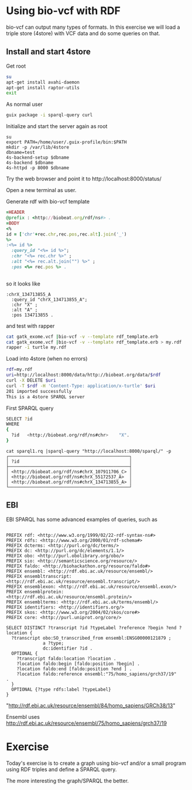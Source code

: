 # Using bio-vcf with RDF

bio-vcf can output many types of formats. In this exercise we will load
a triple store (4store) with VCF data and do some queries on that.

## Install and start 4store

Get root

```sh
su
apt-get install avahi-daemon
apt-get install raptor-utils
exit
```

As normal user

```sh
guix package -i sparql-query curl
```

Initialize and start the server again as root

```
su
export PATH=/home/user/.guix-profile/bin:$PATH
mkdir -p /var/lib/4store
dbname=test
4s-backend-setup $dbname
4s-backend $dbname
4s-httpd -p 8000 $dbname
```

Try the web browser and point it to http://localhost:8000/status/

Open a new terminal as user.


Generate rdf with bio-vcf template

```ruby
=HEADER
@prefix : <http://biobeat.org/rdf/ns#> .
=BODY
<%
id = ['chr'+rec.chr,rec.pos,rec.alt].join('_')
%> 
:<%= id %>
  :query_id "<%= id %>";
  :chr "<%= rec.chr %>" ;
  :alt "<%= rec.alt.join("") %>" ;
  :pos <%= rec.pos %> . 
  

```

so it looks like

```
:chrX_134713855_A
  :query_id "chrX_134713855_A";
  :chr "X" ;
  :alt "A" ;
  :pos 134713855 .
```

and test with rapper

```sh
cat gatk_exome.vcf |bio-vcf -v --template rdf_template.erb
cat gatk_exome.vcf |bio-vcf -v --template rdf_template.erb > my.rdf
rapper -i turtle my.rdf
```

Load into 4store (when no errors)

```bash
rdf=my.rdf
uri=http://localhost:8000/data/http://biobeat.org/data/$rdf
curl -X DELETE $uri
curl -T $rdf -H 'Content-Type: application/x-turtle' $uri
201 imported successfully
This is a 4store SPARQL server 
```

First SPARQL query

```sh
SELECT ?id
WHERE
{
  ?id   <http://biobeat.org/rdf/ns#chr>    "X".
}
```

```
cat sparql1.rq |sparql-query "http://localhost:8000/sparql/" -p 
┌──────────────────────────────────────────────┐
│ ?id                                          │
├──────────────────────────────────────────────┤
│ <http://biobeat.org/rdf/ns#chrX_107911706_C> │
│ <http://biobeat.org/rdf/ns#chrX_55172537_A>  │
│ <http://biobeat.org/rdf/ns#chrX_134713855_A> │
└──────────────────────────────────────────────┘
```

## EBI


EBI SPARQL has some advanced examples of queries, such as

```

PREFIX rdf: <http://www.w3.org/1999/02/22-rdf-syntax-ns#>
PREFIX rdfs: <http://www.w3.org/2000/01/rdf-schema#>
PREFIX dcterms: <http://purl.org/dc/terms/>
PREFIX dc: <http://purl.org/dc/elements/1.1/>
PREFIX obo: <http://purl.obolibrary.org/obo/>
PREFIX sio: <http://semanticscience.org/resource/>
PREFIX faldo: <http://biohackathon.org/resource/faldo#>
PREFIX ensembl: <http://rdf.ebi.ac.uk/resource/ensembl/>
PREFIX ensembltranscript: <http://rdf.ebi.ac.uk/resource/ensembl.transcript/>
PREFIX ensemblexon: <http://rdf.ebi.ac.uk/resource/ensembl.exon/>
PREFIX ensemblprotein: <http://rdf.ebi.ac.uk/resource/ensembl.protein/>
PREFIX ensemblterms: <http://rdf.ebi.ac.uk/terms/ensembl/>
PREFIX identifiers: <http://identifiers.org/>
PREFIX skos: <http://www.w3.org/2004/02/skos/core#>
PREFIX core: <http://purl.uniprot.org/core/>

SELECT DISTINCT ?transcript ?id ?typeLabel ?reference ?begin ?end ?location { 
  ?transcript obo:SO_transcribed_from ensembl:ENSG00000121879 ;
              a ?type;
              dc:identifier ?id .
  OPTIONAL {
    ?transcript faldo:location ?location .
    ?location faldo:begin [faldo:position ?begin] .
    ?location faldo:end [faldo:position ?end ] .
    ?location faldo:reference ensembl:"75/homo_sapiens/grch37/19"     .
  }
  OPTIONAL {?type rdfs:label ?typeLabel}
}
```

"http://rdf.ebi.ac.uk/resource/ensembl/84/homo_sapiens/GRCh38/13"

Ensembl uses http://rdf.ebi.ac.uk/resource/ensembl/75/homo_sapiens/grch37/19


# Exercise

Today's exercise is to create a graph using bio-vcf and/or a small program using
RDF triples and define a SPARQL query.

The more interesting the graph/SPARQL the better.
